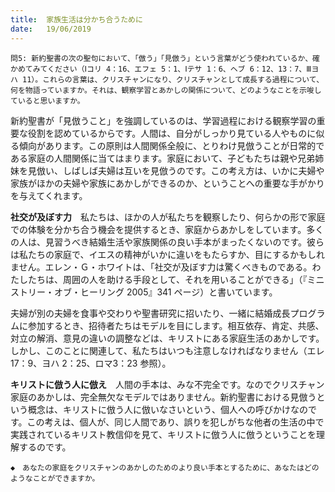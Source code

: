 ```yaml
---
title:  家族生活は分かち合うために
date:   19/06/2019
---
```


`問5: 新約聖書の次の聖句において、「倣う」「見倣う」という言葉がどう使われているか、確かめてみてください（Ⅰコリ 4：16、エフェ 5：1、Ⅰテサ 1：6、ヘブ 6：12、13：7、Ⅲヨハ 11）。これらの言葉は、クリスチャンになり、クリスチャンとして成長する過程について、何を物語っていますか。それは、観察学習とあかしの関係について、どのようなことを示唆していると思いますか。`

新約聖書が「見倣うこと」を強調しているのは、学習過程における観察学習の重要な役割を認めているからです。人間は、自分がしっかり見ている人やものに似る傾向があります。この原則は人間関係全般に、とりわけ見倣うことが日常的である家庭の人間関係に当てはまります。家庭において、子どもたちは親や兄弟姉妹を見倣い、しばしば夫婦は互いを見倣うのです。この考え方は、いかに夫婦や家族がほかの夫婦や家族にあかしができるのか、ということへの重要な手がかりを与えてくれます。

**社交が及ぼす力**　私たちは、ほかの人が私たちを観察したり、何らかの形で家庭での体験を分かち合う機会を提供するとき、家庭からあかしをしています。多くの人は、見習うべき結婚生活や家族関係の良い手本がまったくないのです。彼らは私たちの家庭で、イエスの精神がいかに違いをもたらすか、目にするかもしれません。エレン・Ｇ・ホワイトは、「社交が及ぼす力は驚くべきものである。わたしたちは、周囲の人を助ける手段として、それを用いることができる」（『ミニストリー・オブ・ヒーリング 2005』341 ページ）と書いています。

夫婦が別の夫婦を食事や交わりや聖書研究に招いたり、一緒に結婚成長プログラムに参加するとき、招待者たちはモデルを目にします。相互依存、肯定、共感、対立の解消、意見の違いの調整などは、キリストにある家庭生活のあかしです。しかし、このことに関連して、私たちはいつも注意しなければなりません（エレ17：9、ヨハ 2：25、ロマ3：23 参照）。

**キリストに倣う人に倣え**　人間の手本は、みな不完全です。なのでクリスチャン家庭のあかしは、完全無欠なモデルではありません。新約聖書における見倣うという概念は、キリストに倣う人に倣いなさいという、個人への呼びかけなのです。この考えは、個人が、同じ人間であり、誤りを犯しがちな他者の生活の中で実践されているキリスト教信仰を見て、キリストに倣う人に倣うということを理解するのです。

`◆　あなたの家庭をクリスチャンのあかしのためのより良い手本とするために、あなたはどのようなことができますか。`